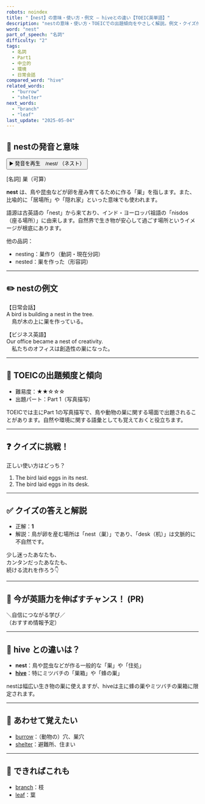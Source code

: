 ```yaml
---
robots: noindex
title: "【nest】の意味・使い方・例文 ― hiveとの違い【TOEIC英単語】"
description: "nestの意味・使い方・TOEICでの出題傾向をやさしく解説。例文・クイズ付きでhiveとの違いもわかりやすく学べます。"
word: "nest"
part_of_speech: "名詞"
difficulty: "2"
tags:
  - 名詞
  - Part1
  - 中立的
  - 環境
  - 日常会話
compared_word: "hive"
related_words:
  - "burrow"
  - "shelter"
next_words:
  - "branch"
  - "leaf"
last_update: "2025-05-04"
---
```


## 🔰 nestの発音と意味

<button class="play-audio" onclick="playTTS('nest')">
  <span class="play-audio-main">
    ▶️ 発音を再生　/nest/
  </span>
  <span class="play-audio-sub">
    （ネスト）
  </span>
</button>

[名詞] 巣（可算）

**nest** は、鳥や昆虫などが卵を産み育てるために作る「巣」を指します。また、比喩的に「居場所」や「隠れ家」といった意味でも使われます。

語源は古英語の「nest」から来ており、インド・ヨーロッパ祖語の「nisdos（座る場所）」に由来します。自然界で生き物が安心して過ごす場所というイメージが根底にあります。

他の品詞：  
- nesting：巣作り（動詞・現在分詞）
- nested：巣を作った（形容詞）

---

## ✏️ nestの例文

【日常会話】  
A bird is building a nest in the tree.  
　鳥が木の上に巣を作っている。

【ビジネス英語】  
Our office became a nest of creativity.  
　私たちのオフィスは創造性の巣になった。

---

## 🎯 TOEICの出題頻度と傾向

- 難易度：★★☆☆☆
- 出題パート：Part 1（写真描写）

TOEICでは主にPart 1の写真描写で、鳥や動物の巣に関する場面で出題されることがあります。自然や環境に関する語彙としても覚えておくと役立ちます。

---

## ❓ クイズに挑戦！

正しい使い方はどっち？

1. The bird laid eggs in its nest.  
2. The bird laid eggs in its desk.

---

## ✅ クイズの答えと解説

- 正解：**1**
- 解説：鳥が卵を産む場所は「nest（巣）」であり、「desk（机）」は文脈的に不自然です。

少し迷ったあなたも、  
カンタンだったあなたも、  
続ける流れを作ろう👇️

---

## 🚀 今が英語力を伸ばすチャンス！ (PR)

<div class="info-center">
＼自信につながる学び／<br>  
（おすすめ情報予定）
</div>

---

## 🤔  hive との違いは？

- **nest**：鳥や昆虫などが作る一般的な「巣」や「住処」
- **[hive](/hive)**：特にミツバチの「巣箱」や「蜂の巣」

nestは幅広い生き物の巣に使えますが、hiveは主に蜂の巣やミツバチの巣箱に限定されます。

---

## 🧩 あわせて覚えたい

- [burrow](/burrow)：（動物の）穴、巣穴
- [shelter](/shelter)：避難所、住まい

---

## 📖 できればこれも

- [branch](/branch)：枝
- [leaf](/leaf)：葉

<!-- cvid: aid26_bid18 -->
